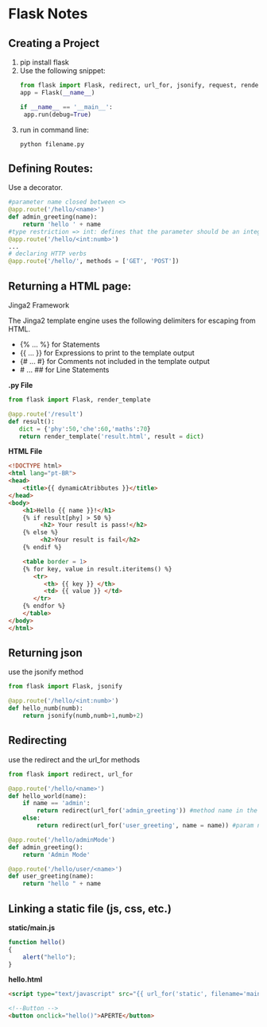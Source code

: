 # Flask Notes

## Creating a Project
1. pip install flask
2. Use the following snippet:
   ```python
   from flask import Flask, redirect, url_for, jsonify, request, render_template
   app = Flask(__name__)

   if __name__ == '__main__':
    app.run(debug=True) 
   ```
3. run in command line:
    ```
    python filename.py
    ```


## Defining Routes:
Use a decorator.

```python
#parameter name closed between <>
@app.route('/hello/<name>') 
def admin_greeting(name):
    return 'hello ' + name
#type restriction => int: defines that the parameter should be an integer
@app.route('/hello/<int:numb>') 
...
# declaring HTTP verbs
@app.route('/hello/', methods = ['GET', 'POST'])
```

## Returning a HTML page:

Jinga2 Framework

The Jinga2 template engine uses the following delimiters for escaping from HTML.

+ {% ... %} for Statements
+ {{ ... }} for Expressions to print to the template output
+ {# ... #} for Comments not included in the template output
+ \# ... ## for Line Statements

**.py File**
```python
from flask import Flask, render_template

@app.route('/result')
def result():
   dict = {'phy':50,'che':60,'maths':70}
   return render_template('result.html', result = dict)
```
**HTML File**
```HTML
<!DOCTYPE html>
<html lang="pt-BR">
<head>
    <title>{{ dynamicAtribbutes }}</title>
</head>
<body>
    <h1>Hello {{ name }}!</h1>
    {% if result[phy] > 50 %}
         <h2> Your result is pass!</h2>
    {% else %}
         <h2>Your result is fail</h2>
    {% endif %}

    <table border = 1>
    {% for key, value in result.iteritems() %}
       <tr>
          <th> {{ key }} </th>
          <td> {{ value }} </td>
       </tr>
    {% endfor %}
    </table>
</body>
</html>
```

## Returning json
use the jsonify method

```python
from flask import Flask, jsonify

@app.route('/hello/<int:numb>') 
def hello_numb(numb):
    return jsonify(numb,numb+1,numb+2)
```

## Redirecting
use the redirect and the url_for methods
```python
from flask import redirect, url_for

@app.route('/hello/<name>')
def hello_world(name):
    if name == 'admin':
        return redirect(url_for('admin_greeting')) #method name in the string
    else:
        return redirect(url_for('user_greeting', name = name)) #param name as second parameter

@app.route('/hello/adminMode')
def admin_greeting():
    return 'Admin Mode'

@app.route('/hello/user/<name>')
def user_greeting(name):
    return "hello " + name
```

## Linking a static file (js, css, etc.)
**static/main.js**
```js
function hello()
{
    alert("hello");
}
```
**hello.html**
```html
<script type="text/javascript" src="{{ url_for('static', filename='main.js')}}"></script>

<!--Button -->
<button onclick="hello()">APERTE</button>
```

